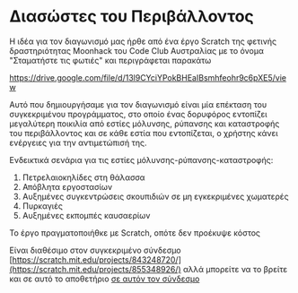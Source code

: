 # Διασώστες του Περιβάλλοντος

Η ιδέα για τον διαγωνισμό μας ήρθε από ένα έργο Scratch της φετινής δραστηριότητας Moonhack του Code Club Αυστραλίας με το όνομα "Σταματήστε τις φωτιές" και περιγράφεται παρακάτω

https://drive.google.com/file/d/13l9CYciYPokBHEaIBsmhfeohr9c6pXE5/view 

Αυτό που δημιουργήσαμε για τον διαγωνισμό είναι μία επέκταση του συγκεκριμένου προγράμματος, στο οποίο ένας δορυφόρος εντοπίζει μεγαλύτερη ποικιλία από εστίες μόλυνσης, ρύπανσης και καταστροφής του περιβάλλοντος και σε κάθε εστία που εντοπίζεται, ο χρήστης κάνει ενέργειες για την αντιμετώπισή της.

Ενδεικτικά σενάρια για τις εστίες μόλυνσης-ρύπανσης-καταστροφής:

1. Πετρελαιοκηλίδες στη θάλασσα
2. Απόβλητα εργοστασίων
3. Αυξημένες συγκεντρώσεις σκουπιδιών σε μη εγκεκριμένες χωματερές
4. Πυρκαγιές
5. Αυξημένες εκπομπές καυσαερίων

Το έργο πραγματοποιήθκε με Scratch, οπότε δεν προέκυψε κόστος

Είναι διαθέσιμο στον συγκεκριμένο σύνδεσμο [https://scratch.mit.edu/projects/843248720/](https://scratch.mit.edu/projects/855348926/) αλλά μπορείτε να το βρείτε και σε αυτό το αποθετήριο  [σε αυτόν τον σύνδεσμο](https://github.com/ezeakis/ellak5_diasostes_tou_perivallontos/blob/main/%CE%94%CE%B9%CE%B1%CF%83%CF%8E%CF%83%CF%84%CE%B5%CF%82%20%CF%84%CE%BF%CF%85%20%CE%A0%CE%B5%CF%81%CE%B9%CE%B2%CE%AC%CE%BB%CE%BB%CE%BF%CE%BD%CF%84%CE%BF%CF%82.sb3)
